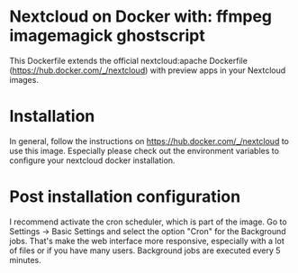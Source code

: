 # Nextcloud on Docker with: ffmpeg imagemagick ghostscript
This Dockerfile extends the official nextcloud:apache Dockerfile (https://hub.docker.com/_/nextcloud) with preview apps in your Nextcloud images.

# Installation
In general, follow the instructions on https://hub.docker.com/_/nextcloud to use this image. Especially please check out the environment variables to configure your nextcloud docker installation.

# Post installation configuration
I recommend activate the cron scheduler, which is part of the image. Go to Settings -> Basic Settings and select the option "Cron" for the Background jobs. That's make the web interface more responsive, especially with a lot of files or if you have many users. Background jobs are executed every 5 minutes.
